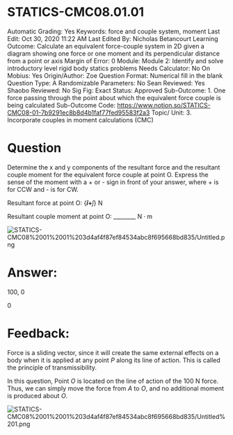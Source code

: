 # STATICS-CMC08.01.01

Automatic Grading: Yes
Keywords: force and couple system, moment
Last Edit: Oct 30, 2020 11:22 AM
Last Edited By: Nicholas Betancourt
Learning Outcome: Calculate an equivalent force-couple system in 2D given a diagram showing one force or one moment and its perpendicular distance from a point or axis
Margin of Error: 0
Module: Module 2: Identify and solve introductory level rigid body statics problems
Needs Calculator: No
On Mobius: Yes
Origin/Author: Zoe
Question Format: Numerical fill in the blank
Question Type: A
Randomizable Parameters: No
Sean Reviewed: Yes
Shaobo Reviewed: No
Sig Fig: Exact
Status: Approved
Sub-Outcome: 1. One force passing through the point about which the equivalent force couple is being calculated
Sub-Outcome Code: https://www.notion.so/STATICS-CMC08-01-7b9291ec8b8d4b1faf77fed95583f2a3
Topic/ Unit: 3. Incorporate couples in moment calculations (CMC)

# Question

Determine the x and y components of the resultant force and the resultant couple moment for the equivalent force couple at point O. Express the sense of the moment with a + or - sign in front of your answer, where + is for CCW and - is for CW.

Resultant force at point O: $\{$____$\hat{i}+$____$\hat{j}\} \text{~N}$

Resultant couple moment at point O: ________ $\text{N}\cdot\text{m}$

![STATICS-CMC08%2001%2001%203d4af4f87ef84534abc8f695668bd835/Untitled.png](STATICS-CMC08%2001%2001%203d4af4f87ef84534abc8f695668bd835/Untitled.png)

# Answer:

$100,~0$

$0$

# Feedback:

Force is a sliding vector, since it will create the same external effects on a body when it is applied at any point $P$ along its line of action. This is called the principle of transmissibility. 

In this question, Point $O$ is located on the line of action of the 100 $\text{N}$ force. Thus, we can simply move the force from $A$ to $O$, and no additional moment is produced about $O$. 

![STATICS-CMC08%2001%2001%203d4af4f87ef84534abc8f695668bd835/Untitled%201.png](STATICS-CMC08%2001%2001%203d4af4f87ef84534abc8f695668bd835/Untitled%201.png)